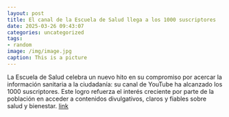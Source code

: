 ```yaml
---
layout: post
title: El canal de la Escuela de Salud llega a los 1000 suscriptores
date: 2025-03-26 09:43:07
categories: uncategorized
tags:
- random
image: /img/image.jpg
caption: This is a picture
---
```

La Escuela de Salud celebra un nuevo hito en su compromiso por acercar la información sanitaria a la ciudadanía: su canal de YouTube ha alcanzado los 1000 suscriptores. Este logro refuerza el interés creciente por parte de la población en acceder a contenidos divulgativos, claros y fiables sobre salud y bienestar.  [link](https://www.ayto-villacanada.es/noticias/el-canal-de-la-escuela-de-salud-llega-a-los-1000-suscriptores/)
